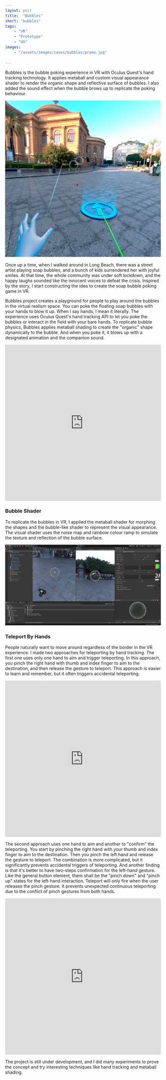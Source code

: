```yaml
---
layout: post
title:  "Bubbles"
short: "bubbles"
tags:
    - "VR"
    - "Prototype"
    - "UX"
images: 
    - "/assets/images/cases/bubbles/promo.jpg"

---
```

<!--summary-->

Bubbles is the bubble poking experience in VR with Oculus Quest's hand tracking technology. It applies metaball and custom visual appearance shader to render the organic shape and reflective surface of bubbles. I also added the sound effect when the bubble brows up to replicate the poking behaviour.

<!--more-->
![Play bubbles in VR and have fun](/assets/images/cases/bubbles/screenshot.jpg)

Once up a time, when I walked around in Long Beach, there was a street artist playing soap bubbles, and a bunch of kids surrendered her with joyful smiles. At that time, the whole community was under soft lockdown, and the happy laughs sounded like the innocent voices to defeat the crisis. Inspired by the story, I start constructing the idea to create the soap bubble poking game in VR. 

Bubbles project creates a playground for people to play around the bubbles in the virtual realism space. You can poke the floating soap bubbles with your hands to blow it up. When I say hands, I mean it literally. The experience uses Oculus Quest's hand tracking API to let you poke the bubbles or interact in the field with your bare hands. To replicate bubble physics, Bubbles applies metaball shading to create the "organic" shape dynamically to the bubble. And when you poke it, it blows up with a designated animation and the companion sound. 

<div style="padding:100% 0 0 0;position:relative;" class="video-embed"><iframe src="https://player.vimeo.com/video/454488518?color=c9ff23&byline=0&portrait=0" style="position:absolute;top:0;left:0;width:100%;height:100%;" frameborder="0" allow="autoplay; fullscreen" allowfullscreen></iframe></div><script src="https://player.vimeo.com/api/player.js"></script>

### Bubble Shader

To replicate the bubbles in VR, I applied the metaball shader for morphing the shapes and the bubble-like shader to represent the visual appearance. The visual shader uses the noise map and rainbow colour ramp to simulate the texture and reflection of the bubble surface.

![Bubble Shader](/assets/images/cases/bubbles/shader.png)

### Teleport By Hands

People naturally want to move around regardless of the border in the VR experience. I made two approaches for teleporting by hand tracking. The first one uses only one hand to aim and trigger teleporting. In this approach, you pinch the right hand with thumb and index finger to aim to the destination, and then release the gesture to teleport. This approach is easier to learn and remember, but it often triggers accidental teleporting.

<div style="padding:100% 0 0 0;position:relative;" class="video-embed"><iframe src="https://player.vimeo.com/video/454514195?color=c9ff23&byline=0&portrait=0" style="position:absolute;top:0;left:0;width:100%;height:100%;" frameborder="0" allow="autoplay; fullscreen" allowfullscreen></iframe></div><script src="https://player.vimeo.com/api/player.js"></script>

The second approach uses one hand to aim and another to "confirm" the teleporting. You start by pinching the right hand with your thumb and index finger to aim to the destination. Then you pinch the left hand and release the gesture to teleport. The combination is more complicated, but it significantly prevents accidental triggers of teleporting. And another finding is that it's better to have two-steps confirmation for the left-hand gesture. Like the general button element, there shall be the "pinch down" and "pinch up" states for the left-hand interaction. Teleport will only fire when the user releases the pinch gesture. It prevents unexpected continuous teleporting due to the conflict of pinch gestures from both hands.

<div style="padding:100% 0 0 0;position:relative;" class="video-embed"><iframe src="https://player.vimeo.com/video/454520569?color=c9ff23&byline=0&portrait=0" style="position:absolute;top:0;left:0;width:100%;height:100%;" frameborder="0" allow="autoplay; fullscreen" allowfullscreen></iframe></div><script src="https://player.vimeo.com/api/player.js"></script>

The project is still under development, and I did many experiments to prove the concept and try interesting techniques like hand tracking and metaball shading.
